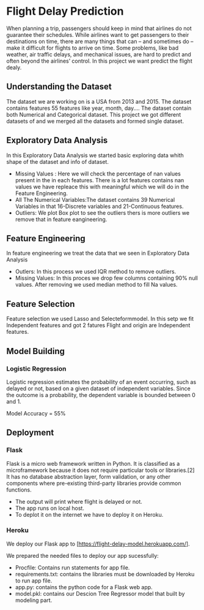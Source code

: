 
# Flight Delay Prediction
When planning a trip, passengers should keep in mind that airlines do not guarantee their schedules. While airlines want to get passengers to their destinations on time, there are many things that can – and sometimes do – make it difficult for flights to arrive on time. Some problems, like bad weather, air traffic delays, and mechanical issues, are hard to predict and often beyond the airlines’ control. In this project we want predict the flight dealy.

## Understanding the Dataset
The dataset we are working on is a USA from 2013 and 2015. The dataset contains features 55 features like year, month, day.... The dataset contain both Numerical and Categorical dataset. This project we got different datasets of and we merged all the datasets and formed single dataset.

## Exploratory Data Analysis

In this Exploratory Data Analysis we started  basic exploring data whith shape of the dataset and info of dataset.


* Missing Values : Here we will check the percentage of nan values present in the in each features. There is a lot features contains nan values we have repleace this with meaningful which we will do in the Feature Engineering. 
* All The Numerical Variables:The dataset contains 39 Numerical Variables in that 16-Discrete variables and 21-Continuous features.   
* Outliers: We plot Box plot to see the outliers thers is more outliers we remove that in feature eangineering. 


## Feature Engineering
In feature engineering we treat the data that we seen in Exploratory Data Analysis
* Outlers:  In this process we used IQR method to remove outliers.
* Missing Values: In this proces we drop few columns containing 90% null values. After removing we used median method to fill Na values.

## Feature Selection
Feature selection we used Lasso and Selecteformmodel. In this setp we fit Independent features and got 2 fatures Flight and origin are Independent features.

## Model Building

### Logistic Regression
Logistic regression estimates the probability of an event occurring, such as delayed or not, based on a given dataset of independent variables. Since the outcome is a probability, the dependent variable is bounded between 0 and 1.

Model Accuracy = 55%

## Deployment
### Flask 
Flask is a micro web framework written in Python. It is classified as a microframework because it does not require particular tools or libraries.[2] It has no database abstraction layer, form validation, or any other components where pre-existing third-party libraries provide common functions.

- The output will print where flight is delayed or not.
- The app runs on local host.
- To deplot it on the internet we have to deploy it on Heroku.

### Heroku
We deploy our Flask app to [https://flight-delay-model.herokuapp.com/].

We prepared the needed files to deploy our app sucessfully:
- Procfile: Contains run statements for app file.
- requirements.txt: contains the libraries must be downloaded by Heroku to run app file.
- app.py: contains the python code for a Flask web app.
- model.pkl: contains our Descion Tree Regressor model that built by modeling part.








